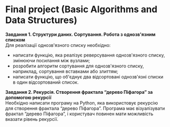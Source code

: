 # Final project (Basic Algorithms and Data Structures)

**Завдання 1. Структури даних. Сортування. Робота з однозв'язним списком**\
Для реалізації однозв'язного списку необхідно:
- написати функцію, яка реалізує реверсування однозв'язного списку, змінюючи посилання між вузлами;
- розробити алгоритм сортування для однозв'язного списку, наприклад, сортування вставками або злиттям;
- написати функцію, що об'єднує два відсортовані однозв'язні списки в один відсортований список.

**Завдання 2. Рекурсія. Створення фрактала “дерево Піфагора” за допомогою рекурсії**\
Необхідно написати програму на Python, яка використовує рекурсію для створення фрактала “дерево Піфагора”. Програма має візуалізувати фрактал “дерево Піфагора”, і користувач повинен мати можливість вказати рівень рекурсії.